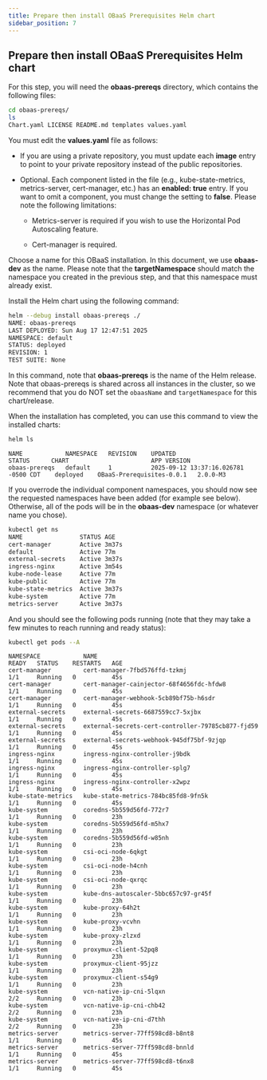 ```yaml
---
title: Prepare then install OBaaS Prerequisites Helm chart
sidebar_position: 7
---
```

## Prepare then install OBaaS Prerequisites Helm chart

For this step, you will need the **obaas-prereqs** directory, which contains the following files:

```bash
cd obaas-prereqs/
ls
Chart.yaml LICENSE README.md templates values.yaml
```

You must edit the **values.yaml** file as follows:

- If you are using a private repository, you must update each
    **image** entry to point to your private repository instead of the
    public repositories.

- Optional. Each component listed in the file (e.g.,
    kube-state-metrics, metrics-server, cert-manager, etc.) has an
    **enabled: true** entry. If you want to omit a component, you must
    change the setting to **false**. Please note the following
    limitations:

  - Metrics-server is required if you wish to use the Horizontal Pod
        Autoscaling feature.

  - Cert-manager is required.

Choose a name for this OBaaS installation. In this document, we use **obaas-dev** as the name. Please note that the **targetNamespace** should match the namespace you created in the previous step, and that this namespace must already exist.

Install the Helm chart using the following command:

```bash
helm --debug install obaas-prereqs ./
NAME: obaas-prereqs
LAST DEPLOYED: Sun Aug 17 12:47:51 2025
NAMESPACE: default
STATUS: deployed
REVISION: 1
TEST SUITE: None
```

In this command, note that **obaas-prereqs** is the name of the Helm release.  Note that obaas-prereqs is shared across all instances in the cluster, so we recommend that you do NOT set the `obaasName` and `targetNamespace` for this chart/release.

When the installation has completed, you can use this command to view the installed charts:

```bash
helm ls
```

```text
NAME         	NAMESPACE	REVISION	UPDATED                             	STATUS  	CHART                    	APP VERSION
obaas-prereqs	default  	1       	2025-09-12 13:37:16.026781 -0500 CDT	deployed	OBaaS-Prerequisites-0.0.1	2.0.0-M3  
```

If you overrode the individual component namespaces, you should now see the requested namespaces have been added (for example see below). Otherwise, all of the pods will be in the **obaas-dev** namespace (or whatever name you chose).

```bash
kubectl get ns
NAME                STATUS AGE
cert-manager        Active 3m37s
default             Active 77m
external-secrets    Active 3m37s
ingress-nginx       Active 3m54s
kube-node-lease     Active 77m
kube-public         Active 77m
kube-state-metrics  Active 3m37s
kube-system         Active 77m
metrics-server      Active 3m37s
```

And you should see the following pods running (note that they may take a few minutes to reach running and ready status):

```bash
kubectl get pods --A
```

```text
NAMESPACE            NAME                                                READY   STATUS    RESTARTS   AGE
cert-manager         cert-manager-7fbd576ffd-tzkmj                       1/1     Running   0          45s
cert-manager         cert-manager-cainjector-68f4656fdc-hfdw8            1/1     Running   0          45s
cert-manager         cert-manager-webhook-5cb89bf75b-h6sdr               1/1     Running   0          45s
external-secrets     external-secrets-6687559cc7-5xjbx                   1/1     Running   0          45s
external-secrets     external-secrets-cert-controller-79785cb877-fjd59   1/1     Running   0          45s
external-secrets     external-secrets-webhook-945df75bf-9zjqp            1/1     Running   0          45s
ingress-nginx        ingress-nginx-controller-j9bdk                      1/1     Running   0          45s
ingress-nginx        ingress-nginx-controller-splg7                      1/1     Running   0          45s
ingress-nginx        ingress-nginx-controller-x2wpz                      1/1     Running   0          45s
kube-state-metrics   kube-state-metrics-784bc85fd8-9fn5k                 1/1     Running   0          45s
kube-system          coredns-5b559d56fd-772r7                            1/1     Running   0          23h
kube-system          coredns-5b559d56fd-m5hx7                            1/1     Running   0          23h
kube-system          coredns-5b559d56fd-w85nh                            1/1     Running   0          23h
kube-system          csi-oci-node-6qkgt                                  1/1     Running   0          23h
kube-system          csi-oci-node-h4cnh                                  1/1     Running   0          23h
kube-system          csi-oci-node-qxrqc                                  1/1     Running   0          23h
kube-system          kube-dns-autoscaler-5bbc657c97-gr45f                1/1     Running   0          23h
kube-system          kube-proxy-64h2t                                    1/1     Running   0          23h
kube-system          kube-proxy-vcvhn                                    1/1     Running   0          23h
kube-system          kube-proxy-zlzxd                                    1/1     Running   0          23h
kube-system          proxymux-client-52pq8                               1/1     Running   0          23h
kube-system          proxymux-client-95jzz                               1/1     Running   0          23h
kube-system          proxymux-client-s54g9                               1/1     Running   0          23h
kube-system          vcn-native-ip-cni-5lqxn                             2/2     Running   0          23h
kube-system          vcn-native-ip-cni-chb42                             2/2     Running   0          23h
kube-system          vcn-native-ip-cni-d7thh                             2/2     Running   0          23h
metrics-server       metrics-server-77ff598cd8-b8nt8                     1/1     Running   0          45s
metrics-server       metrics-server-77ff598cd8-bnnld                     1/1     Running   0          45s
metrics-server       metrics-server-77ff598cd8-t6nx8                     1/1     Running   0          45s
```
